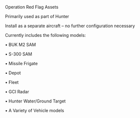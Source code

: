 Operation Red Flag Assets

Primarily used as part of Hunter

Install as a separate aircraft – no further configuration necessary


Currently includes the following models:

  • BUK M2 SAM
  
  • S-300 SAM
  
  • Missile Frigate
  
  • Depot
  
  • Fleet
  
  • GCI Radar
  
  • Hunter Water/Ground Target
  
  • A Variety of Vehicle models

